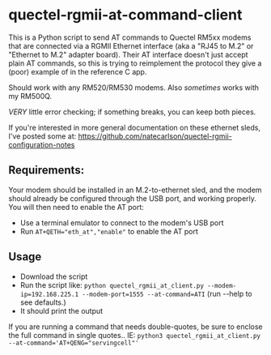 # quectel-rgmii-at-command-client
This is a Python script to send AT commands to Quectel RM5xx modems that are connected via a RGMII Ethernet interface (aka a "RJ45 to M.2" or "Ethernet to M.2" adapter board). Their AT interface doesn't just accept plain AT commands, so this is trying to reimplement the protocol they give a (poor) example of in the reference C app.

Should work with any RM520/RM530 modems. Also _sometimes_ works with my RM500Q.

*VERY* little error checking; if something breaks, you can keep both pieces.

If you're interested in more general documentation on these ethernet sleds, I've posted some at:
https://github.com/natecarlson/quectel-rgmii-configuration-notes

## Requirements:
Your modem should be installed in an M.2-to-ethernet sled, and the modem should already be configured through the USB port, and working properly. You will then need to enable the AT port:

* Use a terminal emulator to connect to the modem's USB port
* Run `AT+QETH="eth_at","enable"` to enable the AT port

## Usage
* Download the script
* Run the script like: `python quectel_rgmii_at_client.py --modem-ip=192.168.225.1 --modem-port=1555 --at-command=ATI` (run --help to see defaults.)
* It should print the output

If you are running a command that needs double-quotes, be sure to enclose the full command in single quotes.. IE:
`python3 quectel_rgmii_at_client.py --at-command='AT+QENG="servingcell"'`
